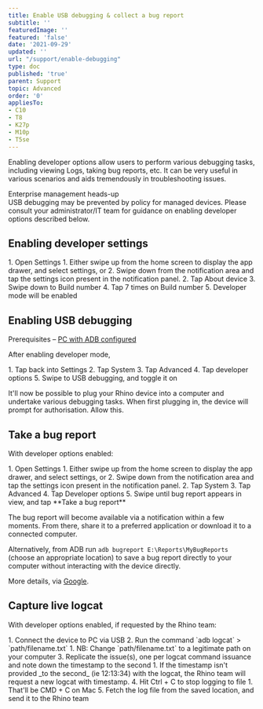 ```yaml
---
title: Enable USB debugging & collect a bug report
subtitle: ''
featuredImage: ''
featured: 'false'
date: '2021-09-29'
updated: ''
url: "/support/enable-debugging"
type: doc
published: 'true'
parent: Support
topic: Advanced
order: '0'
appliesTo:
- C10
- T8
- K27p
- M10p
- T5se
---
```


Enabling developer options allow users to perform various debugging tasks, including viewing Logs, taking bug reports, etc. It can be very useful in various scenarios and aids tremendously in troubleshooting issues.

<div class="callout callout-warning">
<div class="callout-heading">Enterprise management heads-up</div>
USB debugging may be prevented by policy for managed devices. Please consult your administrator/IT team for guidance on enabling developer options described below.
</div>

## Enabling developer settings  

<div class="numbered-instructions" markdown="1">
1. Open Settings
  1. Either swipe up from the home screen to display the app drawer, and select settings, or
  2. Swipe down from the notification area and tap the settings icon present in the notification panel.
2. Tap About device
3. Swipe down to Build number
4. Tap 7 times on Build number
5. Developer mode will be enabled
</div>

## Enabling USB debugging

Prerequisites – [PC with ADB configured](/support/set-up-adb)

After enabling developer mode,

<div class="numbered-instructions" markdown="1">
1. Tap back into Settings
2. Tap System
3. Tap Advanced
4. Tap developer options
5. Swipe to USB debugging, and toggle it on
</div>

It'll now be possible to plug your Rhino device into a computer and undertake various debugging tasks. When first plugging in, the device will prompt for authorisation. Allow this.

## Take a bug report

With developer options enabled:

<div class="numbered-instructions" markdown="1">
1. Open Settings
  1. Either swipe up from the home screen to display the app drawer, and select settings, or
  2. Swipe down from the notification area and tap the settings icon present in the notification panel.
2. Tap System
3. Tap Advanced
4. Tap Developer options
5. Swipe until bug report appears in view, and tap **Take a bug report**
</div>

The bug report will become available via a notification within a few moments. From there, share it to a preferred application or download it to a connected computer.

Alternatively, from ADB run `adb bugreport E:\Reports\MyBugReports` (choose an appropriate location) to save a bug report directly to your computer without interacting with the device directly.

More details, via [Google](https://developer.android.com/studio/debug/bug-report).

## Capture live logcat

With developer options enabled, if requested by the Rhino team:

<div class="numbered-instructions" markdown="1">
1. Connect the device to PC via USB
2. Run the command `adb logcat` > `path/filename.txt`
  1. NB: Change `path/filename.txt` to a legitimate path on your computer
3. Replicate the issue(s), one per logcat command issuance and note down the timestamp to the second
  1. If the timestamp isn't provided _to the second_ (ie 12:13:34) with the logcat, the Rhino team will request a new logcat with timestamp.
4. Hit Ctrl + C to stop logging to file
  1. That'll be CMD + C on Mac
5. Fetch the log file from the saved location, and send it to the Rhino team
</div>
